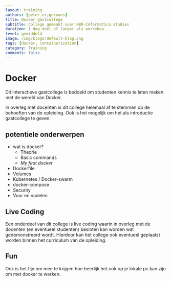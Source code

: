 ```yaml
---
layout: training
authors: [peter_eijgermans]
title: Docker gastcollege
subtitle: College gemaakt voor HBO-Informatica studies
duration: 1 dag deel of langer als workshop
level: gemiddeld
image: /img/blogs/default-blog.png
tags: [docker, containerization]
category: Training
comments: false
---
```


# Docker

Dit interactieve gastcollege is bedoeld om studenten kennis te laten maken 
met de wereld van Docker.

In overleg met docenten is dit college helemaal af te stemmen op de behoeften van
de opleiding. Ook is het mogelijk om het als introductie gastcollege te geven.

## potentiele onderwerpen

* wat is docker?
    * Theorie
    * Basic commands
    * _My first docker_
* Dockerfile
* Volumes
* Kubernetes / Docker-swarm
* docker-compose
* Security
* Voor en nadelen

## Live Coding

Een onderdeel van dit college is live coding waarin in overleg met de docenten (en eventueel studenten)
besloten kan worden wat gedemonstreerd wordt. Hierdoor kan het college ook eventueel geplaatst worden
binnen het curriculum van de opleiding.

## Fun

Ook is het fijn om mee te krijgen hoe heerlijk het ook op je lokale pc kan zijn om
met docker te werken.

 